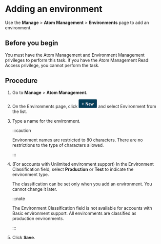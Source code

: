 # Adding an environment 

<head>
  <meta name="guidename" content="Integration"/>
  <meta name="context" content="GUID-8AD53F88-254A-4CD5-93D2-45A959D7DAE9"/>
</head>


Use the **Manage** \> **Atom Management** \> **Environments** page to add an environment.

## Before you begin

You must have the Atom Management and Environment Management privileges to perform this task. If you have the Atom Management Read Access privilege, you cannot perform the task.

## Procedure

1.  Go to **Manage** \> **Atom Management**.

2.  On the Environments page, click **![New button](../Images/main-bt-new-green=GUID-59A8652A-80F7-4753-873B-6C62B1D95986=1=en-us=Low_1872c13e-fdd5-4416-99c2-829b9778f9e0.jpg)** and select Environment from the list.

3.  Type a name for the environment.

    :::caution
    
    Environment names are restricted to 80 characters. There are no restrictions to the type of characters allowed.

    :::

4.  \(For accounts with Unlimited environment support\) In the Environment Classification field, select **Production** or **Test** to indicate the environment type.

    The classification can be set only when you add an environment. You cannot change it later.

    :::note
    
    The Environment Classification field is not available for accounts with Basic environment support. All environments are classified as production environments.

    :::

5.  Click **Save**.